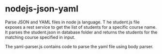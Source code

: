 # nodejs-json-yaml
Parse JSON and YAML files in node js language. T
he student.js file exposes a rest service to get the list of students for a specific course name. It parses the student.json in database folder and returns the students for the matching course specified in input.

The yaml-parser.js contains code to parse the yaml file using body parser.
